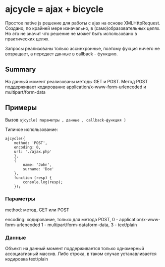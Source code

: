 # ajсycle = ajax + biсycle

Простое native js решение для работы с ajax на основе XMLHttpRequest.
Создано, по крайней мере изначально, в (само)образовательных целях.
Но это не значит что решение не может быть использовано в практических целях.

Запросы реализованы только ассинхронные, поэтому фукция ничего не возращает,
а передает данные в callback - функцию.

## Summary

На данный момент реализованы методы GET и POST. Метод POST поддерживает
кодирование application/x-www-form-urlencoded и multipart/form-data

## Примеры

Вызов `ajсycle( параметры , данные , callback-функция )`

Типичое использование:

    ajсycle({
        method: 'POST',
        encoding: 0,
        url: './ajax.php'
        },
        {
            name: 'John',
            surname: 'Doe'
        },
        function (resp) {
            console.log(resp);
        });

### Параметры

method: метод, GET или POST

encoding: кодирование, только для метода POST, 0 - application/x-www-form-urlencoded
1 - multipart/form-dataform-data, 3 - text/plain

### Данные

Объект: на данный момент поддерживается только одномерный ассоциативный
массив. Либо строка, в таком случае устанавливается кодировка text/plain